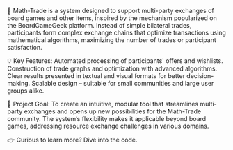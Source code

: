 🔗 Math-Trade is a system designed to support multi-party exchanges of board games and other items, inspired by the mechanism popularized on the BoardGameGeek platform.
Instead of simple bilateral trades, participants form complex exchange chains that optimize transactions using mathematical algorithms, maximizing the number of trades or participant satisfaction.

💡 Key Features:
    Automated processing of participants' offers and wishlists.
    Construction of trade graphs and optimization with advanced algorithms.
    Clear results presented in textual and visual formats for better decision-making.
    Scalable design – suitable for small communities and large user groups alike.

🚀 Project Goal:
To create an intuitive, modular tool that streamlines multi-party exchanges and opens up new possibilities for the Math-Trade community.
The system’s flexibility makes it applicable beyond board games, addressing resource exchange challenges in various domains.

👉 Curious to learn more? Dive into the code.
